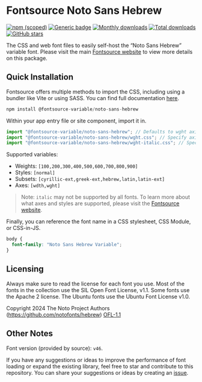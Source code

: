 # Fontsource Noto Sans Hebrew

[![npm (scoped)](https://img.shields.io/npm/v/@fontsource-variable/noto-sans-hebrew?color=brightgreen)](https://www.npmjs.com/package/@fontsource-variable/noto-sans-hebrew) [![Generic badge](https://img.shields.io/badge/fontsource-passing-brightgreen)](https://github.com/fontsource/fontsource) [![Monthly downloads](https://badgen.net/npm/dm/@fontsource-variable/noto-sans-hebrew)](https://github.com/fontsource/fontsource) [![Total downloads](https://badgen.net/npm/dt/@fontsource-variable/noto-sans-hebrew)](https://github.com/fontsource/fontsource) [![GitHub stars](https://img.shields.io/github/stars/fontsource/fontsource.svg?style=social&label=Star)](https://github.com/fontsource/fontsource/stargazers)

The CSS and web font files to easily self-host the “Noto Sans Hebrew” variable font. Please visit the main [Fontsource website](https://fontsource.org/fonts/noto-sans-hebrew) to view more details on this package.

## Quick Installation

Fontsource offers multiple methods to import the CSS, including using a bundler like Vite or using SASS. You can find full documentation [here](https://fontsource.org/docs/getting-started/introduction).

```javascript
npm install @fontsource-variable/noto-sans-hebrew
```

Within your app entry file or site component, import it in.

```javascript
import "@fontsource-variable/noto-sans-hebrew"; // Defaults to wght axis
import "@fontsource-variable/noto-sans-hebrew/wght.css"; // Specify axis
import "@fontsource-variable/noto-sans-hebrew/wght-italic.css"; // Specify axis and style
```

Supported variables:
- Weights: `[100,200,300,400,500,600,700,800,900]`
- Styles: `[normal]`
- Subsets: `[cyrillic-ext,greek-ext,hebrew,latin,latin-ext]`
- Axes: `[wdth,wght]`

> Note: `italic` may not be supported by all fonts. To learn more about what axes and styles are supported, please visit the [Fontsource website](https://fontsource.org/fonts/noto-sans-hebrew).

Finally, you can reference the font name in a CSS stylesheet, CSS Module, or CSS-in-JS.

```css
body {
  font-family: "Noto Sans Hebrew Variable";
}
```

## Licensing
Always make sure to read the license for each font you use. Most of the fonts in the collection use the SIL Open Font License, v1.1. Some fonts use the Apache 2 license. The Ubuntu fonts use the Ubuntu Font License v1.0.

Copyright 2024 The Noto Project Authors (https://github.com/notofonts/hebrew)
[OFL-1.1](http://scripts.sil.org/OFL)

## Other Notes
Font version (provided by source): `v46`.

If you have any suggestions or ideas to improve the performance of font loading or expand the existing library, feel free to star and contribute to this repository. You can share your suggestions or ideas by creating an [issue](https://github.com/fontsource/fontsource/issues).